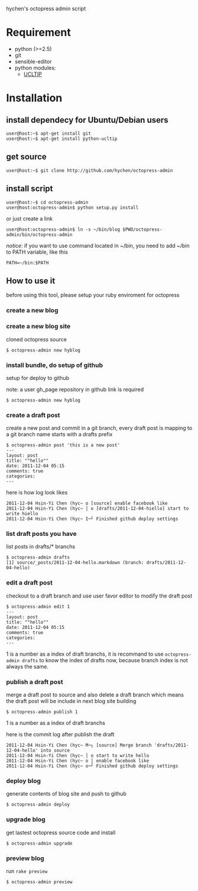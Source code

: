 hychen's octopress admin script

# Requirement

- python (>=2.5)
- git
- sensible-editor
- python modules:
	- [UCLTIP](pypi.python.org/pypi/ucltip)

# Installation

## install dependecy for Ubuntu/Debian users

	user@host:~$ apt-get install git
	user@host:~$ apt-get install python-ucltip

## get source

	user@host:~$ git clone http://github.com/hychen/octopress-admin

## install script

	user@host:~$ cd octopress-admin
	user@host:octopress-admin$ python setup.py install

or just create a link

	user@host:octopress-admin$ ln -s ~/bin/blog $PWD/octopress-admin/bin/octopress-admin

*notice*: if you want to use command located in ~/bin, you need to add ~/bin to PATH variable, like this

	PATH=~/bin:$PATH

## How to use it

before using this tool, please setup your ruby enviroment for octopress

### create a new blog

### create a new blog site

cloned octopress source

	$ octopress-admin new hyblog


### install bundle, do setup of github

setup for deploy to github

note: a user gh_page repository in github link is required

	$ octopress-admin new hyblog

### create a draft post

create a new post and commit in a git branch, every draft post is
mapping to a git branch name starts with a drafts prefix

	$ octopress-admin post 'this is a new post'
	---
	layout: post
	title: ""hello""
	date: 2011-12-04 05:15
	comments: true
	categories:
	---

here is how log look likes

	2011-12-04 Hsin-Yi Chen (hyc~ o [source] enable facebook like
	2011-12-04 Hsin-Yi Chen (hyc~ │ o [drafts/2011-12-04-hiello] start to write hiello
	2011-12-04 Hsin-Yi Chen (hyc~ I─┘ Finished github deploy settings

### list draft posts you have

list posts in drafts/* branchs

	$ octopress-admin drafts
	[1] source/_posts/2011-12-04-hello.markdown (branch: drafts/2011-12-04-hello)

### edit a draft post

checkout to a draft branch and use user favor editor to modify the draft post

	$ octopress-admin edit 1
	---
	layout: post
	title: ""hello""
	date: 2011-12-04 05:15
	comments: true
	categories:
	---

1 is a number as a index of draft branchs, it is recommand to use
`octopress-admin drafts` to know the index of drafts now, because branch index is not always the same.

### publish a draft post

merge a draft post to source and also delete a draft branch which means
the draft post will be include in next blog site building

	$ octopress-admin publish 1

1 is a number as a index of draft branchs

here is the commit log after publish the draft

	2011-12-04 Hsin-Yi Chen (hyc~ M─┐ [source] Merge branch 'drafts/2011-12-04-hello' into source
	2011-12-04 Hsin-Yi Chen (hyc~ │ o start to write hello
	2011-12-04 Hsin-Yi Chen (hyc~ o │ enable facebook like
	2011-12-04 Hsin-Yi Chen (hyc~ o─┘ Finished github deploy settings

### deploy blog

generate contents of blog site and push to github

	$ octopress-admin deploy

### upgrade blog

get lastest octopress source code and install

	$ octopress-admin upgrade

### preview blog

run `rake preview`

	$ octopress-admin preview
